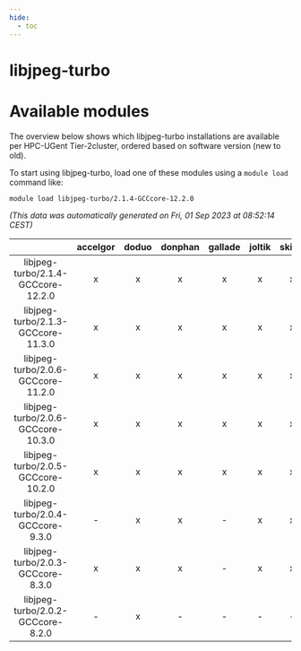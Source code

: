 ```yaml
---
hide:
  - toc
---
```


libjpeg-turbo
=============

# Available modules


The overview below shows which libjpeg-turbo installations are available per HPC-UGent Tier-2cluster, ordered based on software version (new to old).

To start using libjpeg-turbo, load one of these modules using a `module load` command like:

```shell
module load libjpeg-turbo/2.1.4-GCCcore-12.2.0
```

*(This data was automatically generated on Fri, 01 Sep 2023 at 08:52:14 CEST)*  

| |accelgor|doduo|donphan|gallade|joltik|skitty|swalot|victini|
| :---: | :---: | :---: | :---: | :---: | :---: | :---: | :---: | :---: |
|libjpeg-turbo/2.1.4-GCCcore-12.2.0|x|x|x|x|x|x|x|x|
|libjpeg-turbo/2.1.3-GCCcore-11.3.0|x|x|x|x|x|x|x|x|
|libjpeg-turbo/2.0.6-GCCcore-11.2.0|x|x|x|x|x|x|x|x|
|libjpeg-turbo/2.0.6-GCCcore-10.3.0|x|x|x|x|x|x|x|x|
|libjpeg-turbo/2.0.5-GCCcore-10.2.0|x|x|x|x|x|x|x|x|
|libjpeg-turbo/2.0.4-GCCcore-9.3.0|-|x|x|-|x|x|x|x|
|libjpeg-turbo/2.0.3-GCCcore-8.3.0|x|x|x|-|x|x|x|x|
|libjpeg-turbo/2.0.2-GCCcore-8.2.0|-|x|-|-|-|-|x|-|
